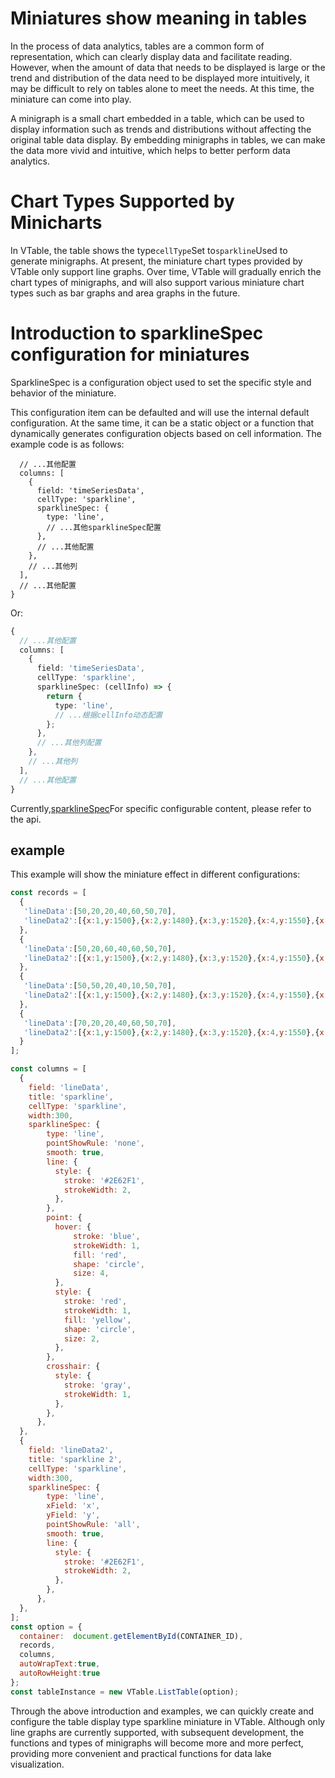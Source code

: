 # Miniatures show meaning in tables

In the process of data analytics, tables are a common form of representation, which can clearly display data and facilitate reading. However, when the amount of data that needs to be displayed is large or the trend and distribution of the data need to be displayed more intuitively, it may be difficult to rely on tables alone to meet the needs. At this time, the miniature can come into play.

A minigraph is a small chart embedded in a table, which can be used to display information such as trends and distributions without affecting the original table data display. By embedding minigraphs in tables, we can make the data more vivid and intuitive, which helps to better perform data analytics.

# Chart Types Supported by Minicharts

In VTable, the table shows the type`cellType`Set to`sparkline`Used to generate minigraphs. At present, the miniature chart types provided by VTable only support line graphs. Over time, VTable will gradually enrich the chart types of minigraphs, and will also support various miniature chart types such as bar graphs and area graphs in the future.

# Introduction to sparklineSpec configuration for miniatures

SparklineSpec is a configuration object used to set the specific style and behavior of the miniature.

This configuration item can be defaulted and will use the internal default configuration. At the same time, it can be a static object or a function that dynamically generates configuration objects based on cell information. The example code is as follows:

```typescript{
  // ...其他配置
  columns: [
    {
      field: 'timeSeriesData',
      cellType: 'sparkline',
      sparklineSpec: {
        type: 'line',
        // ...其他sparklineSpec配置
      },
      // ...其他配置
    },
    // ...其他列
  ],
  // ...其他配置
}
```

Or:

```typescript
{
  // ...其他配置
  columns: [
    {
      field: 'timeSeriesData',
      cellType: 'sparkline',
      sparklineSpec: (cellInfo) => {
        return {
          type: 'line',
          // ...根据cellInfo动态配置
        };
      },
      // ...其他列配置
    },
    // ...其他列
  ],
  // ...其他配置
}
```

Currently,[sparklineSpec](/options/ListTable-columns-sparkline#sparklineSpec.type)For specific configurable content, please refer to the api.

## example

This example will show the miniature effect in different configurations:

```javascript livedemo template=vtable
const records = [
  {
   'lineData':[50,20,20,40,60,50,70],
   'lineData2':[{x:1,y:1500},{x:2,y:1480},{x:3,y:1520},{x:4,y:1550},{x:5,y:1600}],
  },
  {
   'lineData':[50,20,60,40,60,50,70],
   'lineData2':[{x:1,y:1500},{x:2,y:1480},{x:3,y:1520},{x:4,y:1550},{x:5,y:1600}],
  },
  {
   'lineData':[50,50,20,40,10,50,70],
   'lineData2':[{x:1,y:1500},{x:2,y:1480},{x:3,y:1520},{x:4,y:1550},{x:5,y:1600}],
  },
  {
   'lineData':[70,20,20,40,60,50,70],
   'lineData2':[{x:1,y:1500},{x:2,y:1480},{x:3,y:1520},{x:4,y:1550},{x:5,y:1600}],
  }
];

const columns = [
  {
    field: 'lineData',
    title: 'sparkline',
    cellType: 'sparkline',
    width:300,
    sparklineSpec: {
        type: 'line',
        pointShowRule: 'none',
        smooth: true,
        line: {
          style: {
            stroke: '#2E62F1',
            strokeWidth: 2,
          },
        },
        point: {
          hover: {
              stroke: 'blue',
              strokeWidth: 1,
              fill: 'red',
              shape: 'circle',
              size: 4,
          },
          style: {
            stroke: 'red',
            strokeWidth: 1,
            fill: 'yellow',
            shape: 'circle',
            size: 2,
          },
        },
        crosshair: {
          style: {
            stroke: 'gray',
            strokeWidth: 1,
          },
        },
      },
  },
  {
    field: 'lineData2',
    title: 'sparkline 2',
    cellType: 'sparkline',
    width:300,
    sparklineSpec: {
        type: 'line', 
        xField: 'x',
        yField: 'y',
        pointShowRule: 'all',
        smooth: true,
        line: {
          style: {
            stroke: '#2E62F1',
            strokeWidth: 2,
          },
        },
      },
  },
];
const option = {
  container:  document.getElementById(CONTAINER_ID),
  records,
  columns,
  autoWrapText:true,
  autoRowHeight:true
};
const tableInstance = new VTable.ListTable(option);

```

Through the above introduction and examples, we can quickly create and configure the table display type sparkline miniature in VTable. Although only line graphs are currently supported, with subsequent development, the functions and types of minigraphs will become more and more perfect, providing more convenient and practical functions for data lake visualization.
